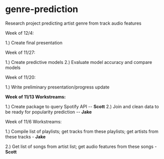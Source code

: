 # genre-prediction
Research project predicting artist genre from track audio features

Week of 12/4:

1.) Create final presentation

Week of 11/27:

1.) Create predictive models 
2.) Evaluate model accuracy and compare models

Week of 11/20:

1.) Write preliminary presentation/progress update

**Week of 11/13 Workstreams:**

1.) Create package to query Spotify API -- **Scott**
2.) Join and clean data to be ready for popularity prediction -- **Jake**

Week of 11/6 Workstreams:

1.) Compile list of playlists; get tracks from these playlists; get artists from these tracks - **Jake**

2.) Get list of songs from artist list; get audio features from these songs - **Scott**
